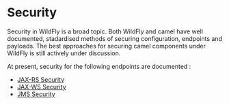 # Security

Security in WildFly is a broad topic. Both WildFly and camel have well documented, stadardised methods of securing configuration, endpoints and payloads. The best approaches for securing camel components under WildFly is still actively under discussion.

At present, security for the following endpoints are documented :

* [JAX-RS Security](jaxrs.md)
* [JAX-WS Security](jaxws.md)
* [JMS Security](jms.md)
